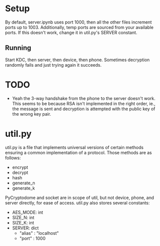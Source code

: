 # Setup
By default, server.ipynb uses port 1000, then all the other files increment ports up to 1003. Additionally, temp ports are sourced from your available ports. If this doesn't work, change it in util.py's SERVER constant. 

## Running

Start KDC, then server, then device, then phone. Sometimes decryption randomly fails and just trying again it succeeds.

# TODO
- Yeah the 3-way handshake from the phone to the server doesn't work. This seems to be because RSA isn't implemented in the right order, ie., the message is sent and decryption is attempted with the public key of the wrong key pair.  

# util.py
util.py is a file that implements universal versions of certain methods ensuring a common implementation of a protocol. Those methods are as follows:
- encrypt
- decrypt
- hash
- generate_n
- generate_k

PyCryptodome and socket are in scope of util, but not device, phone, and server directly, for ease of access. util.py also stores several constants:
- AES_MODE: int
- SIZE_N: int
- SIZE_K: int 
- SERVER: dict
    - "alias" : "localhost"
    - "port" : 1000